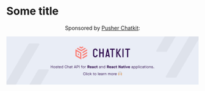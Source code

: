 # Some title




<p align="center">
  Sponsored by <a href="https://pusher.com/chatkit">Pusher Chatkit</a>:
</p>
<p align="center">
  <a href="https://pusher.com/chatkit">
    <img width="650" src="https://github.com/bookercodes/sponsor-formatting-experiments/blob/master/Final3.png?raw=true" alt="Pusher Chatkit"></a>
</p>
